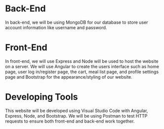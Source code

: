 # Back-End
In back-end, we will be using MongoDB for our database to store user account information like username and password. 

# Front-End
In front-end, we will use Express and Node will be used to host the website on a server. We will use Angular to create the users interface such as home page, user log in/register page, the cart, meal list page, and profile settings page and Bootstrap for the appearance/styling of our website.  

# Developing Tools
This website will be developed using Visual Studio Code with Angular, Express, Node, and Bootstrap. We will be using Postman to test HTTP requests to ensure both front-end and back-end work together.
